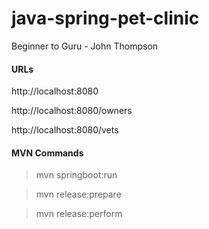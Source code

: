 # java-spring-pet-clinic
Beginner to Guru - John Thompson

#### URLs
http://localhost:8080

http://localhost:8080/owners

http://localhost:8080/vets
 

#### MVN Commands 

> mvn springboot:run

> mvn release:prepare

> mvn release:perform